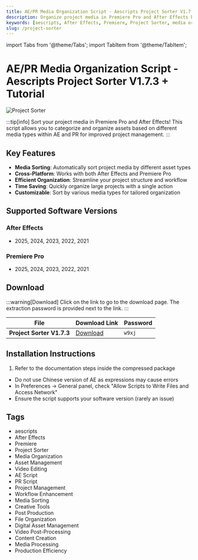 ```yaml
---
title: AE/PR Media Organization Script - Aescripts Project Sorter V1.7.3 + Tutorial
description: Organize project media in Premiere Pro and After Effects by sorting assets based on different media types for better project management.
keywords: [aescripts, After Effects, Premiere, Project Sorter, media organization, asset management, video editing, AE script, PR script]
slug: /project-sorter
---
```

import Tabs from '@theme/Tabs';
import TabItem from '@theme/TabItem';

<!--Last updated: Sep 17 2025-->

# AE/PR Media Organization Script - Aescripts Project Sorter V1.7.3 + Tutorial

![Project Sorter](https://www.gfxcamp.com/wp-content/uploads/2025/09/Project-Sorter.jpg)

:::tip[info]
Sort your project media in Premiere Pro and After Effects! This script allows you to categorize and organize assets based on different media types within AE and PR for improved project management.
:::

## Key Features

- **Media Sorting**: Automatically sort project media by different asset types
- **Cross-Platform**: Works with both After Effects and Premiere Pro
- **Efficient Organization**: Streamline your project structure and workflow
- **Time Saving**: Quickly organize large projects with a single action
- **Customizable**: Sort by various media types for tailored organization

## Supported Software Versions

### After Effects
- 2025, 2024, 2023, 2022, 2021

### Premiere Pro
- 2025, 2024, 2023, 2022, 2021

## Download

:::warning[Download]
Click on the link to go to the download page. The extraction password is provided next to the link.
:::

| File | Download Link | Password |
| ---- | ------------- | -------- |
| **Project Sorter V1.7.3** | [Download](https://pan.baidu.com/s/1Wfklm8E7Hd4hPHG9GhWkQg?pwd=w9xj) | `w9xj` |

## Installation Instructions

<Tabs>
  <TabItem value="installation" label="Installation Steps" default>
    <ol>
      <li>Refer to the documentation steps inside the compressed package</li>
    </ol>
  </TabItem>
  <TabItem value="troubleshooting" label="Troubleshooting">
    <ul>
      <li>Do not use Chinese version of AE as expressions may cause errors</li>
      <li>In Preferences → General panel, check "Allow Scripts to Write Files and Access Network"</li>
      <li>Ensure the script supports your software version (rarely an issue)</li>
    </ul>
  </TabItem>
</Tabs>

## Tags

- aescripts
- After Effects
- Premiere
- Project Sorter
- Media Organization
- Asset Management
- Video Editing
- AE Script
- PR Script
- Project Management
- Workflow Enhancement
- Media Sorting
- Creative Tools
- Post Production
- File Organization
- Digital Asset Management
- Video Post-Processing
- Content Creation
- Media Processing
- Production Efficiency
